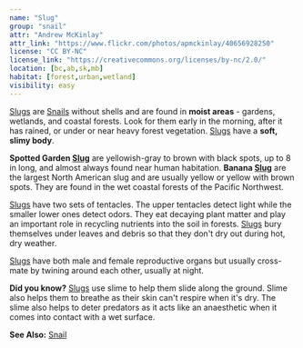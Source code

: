 ```yaml
---
name: "Slug"
group: "snail"
attr: "Andrew McKinlay"
attr_link: "https://www.flickr.com/photos/apmckinlay/40656928250"
license: "CC BY-NC"
license_link: "https://creativecommons.org/licenses/by-nc/2.0/"
location: [bc,ab,sk,mb]
habitat: [forest,urban,wetland]
visibility: easy
---
```

[Slugs](/animals/slug/) are [Snails](/animals/snail/) without shells and are found in **moist areas** - gardens, wetlands, and coastal forests. Look for them early in the morning, after it has rained, or under or near heavy forest vegetation. [Slugs](/animals/slug/) have a **soft, slimy body**.

**Spotted Garden [Slug](/animals/slug/)** are yellowish-gray to brown with black spots, up to 8 in long, and almost always found near human habitation. **Banana [Slug](/animals/slug/)** are the largest North American slug  and are usually yellow or yellow with brown spots. They are found in the wet coastal forests of the Pacific Northwest.

[Slugs](/animals/slug/) have two sets of tentacles. The upper tentacles detect light while the smaller lower ones detect odors. They eat decaying plant matter and play an important role in recycling nutrients into the soil in forests. [Slugs](/animals/slug/) bury themselves under leaves and debris so that they don't dry out during hot, dry weather.

[Slugs](/animals/slug/) have both male and female reproductive organs but usually cross-mate by twining around each other, usually at night.

**Did you know?** [Slugs](/animals/slug/) use slime to help them slide along the ground. Slime also helps them to breathe as their skin can't respire when it's dry. The slime also helps to deter predators as it acts like an anaesthetic when it comes into contact with a wet surface.

<!-- generated, do not edit -->
**See Also:**
[Snail](/animals/snail/)
